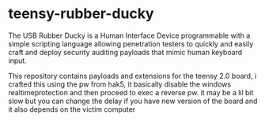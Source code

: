 # teensy-rubber-ducky

The USB Rubber Ducky is a Human Interface Device programmable with a simple scripting language allowing penetration testers to quickly and easily craft and deploy security auditing payloads that mimic human keyboard input.

This repository contains payloads and extensions for the teensy 2.0 board, i crafted this using the pw from hak5, it basically disable the windows realtimeprotection and then proceed to exec a reverse pw.
it may be a lil bit slow but you can change the delay if you have new version of the board and it also depends on the victim computer
